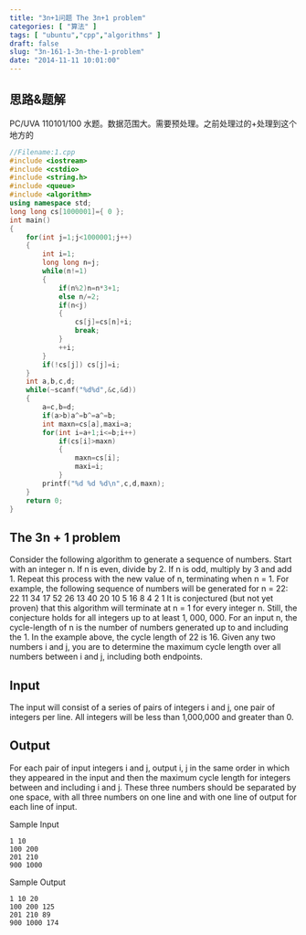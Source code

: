 ```yaml
---
title: "3n+1问题 The 3n+1 problem"
categories: [ "算法" ]
tags: [ "ubuntu","cpp","algorithms" ]
draft: false
slug: "3n-161-1-3n-the-1-problem"
date: "2014-11-11 10:01:00"
---
```


## 思路&题解

PC/UVA 110101/100
水题。数据范围大。需要预处理。之前处理过的+处理到这个地方的


<!--more-->


```cpp
//Filename:1.cpp
#include <iostream>
#include <cstdio>
#include <string.h>
#include <queue>
#include <algorithm>
using namespace std;
long long cs[1000001]={ 0 };
int main()
{
    for(int j=1;j<1000001;j++)
    {
        int i=1;
        long long n=j;
        while(n!=1)
        {
            if(n%2)n=n*3+1;
            else n/=2;
            if(n<j)
            {
                cs[j]=cs[n]+i;
                break;
            }
            ++i;
        }
        if(!cs[j]) cs[j]=i;
    }
    int a,b,c,d;
    while(~scanf("%d%d",&c,&d))
    {
        a=c,b=d;
        if(a>b)a^=b^=a^=b;
        int maxn=cs[a],maxi=a;
        for(int i=a+1;i<=b;i++)
            if(cs[i]>maxn)
            {
                maxn=cs[i];
                maxi=i;
            }
        printf("%d %d %d\n",c,d,maxn);
    }
    return 0;
}
```
## The 3n + 1 problem
Consider the following algorithm to generate a sequence of numbers. Start with an integer n. If n is
even, divide by 2. If n is odd, multiply by 3 and add 1. Repeat this process with the new value of n,
terminating when n = 1. For example, the following sequence of numbers will be generated for n = 22:
22 11 34 17 52 26 13 40 20 10 5 16 8 4 2 1
It is conjectured (but not yet proven) that this algorithm will terminate at n = 1 for every integer n.
Still, the conjecture holds for all integers up to at least 1, 000, 000.
For an input n, the cycle-length of n is the number of numbers generated
up to and including the 1. In the example above, the cycle length of 22 is 16. Given any two numbers i and j,
you are to determine the maximum cycle length over all numbers between i and j, including both
endpoints.

## Input
The input will consist of a series of pairs of integers i and j,
one pair of integers per line. All integers will be less than 1,000,000 and greater than 0.

## Output
For each pair of input integers i and j,
output i, j in
the same order in which they appeared in the input and then the maximum cycle length for integers between and including i and j.
These three numbers should be separated by one space, with all three numbers on one line and with one line of output for each line of input.

Sample Input
```
1 10  
100 200  
201 210  
900 1000  
```
Sample Output
```
1 10 20  
100 200 125  
201 210 89  
900 1000 174 
```